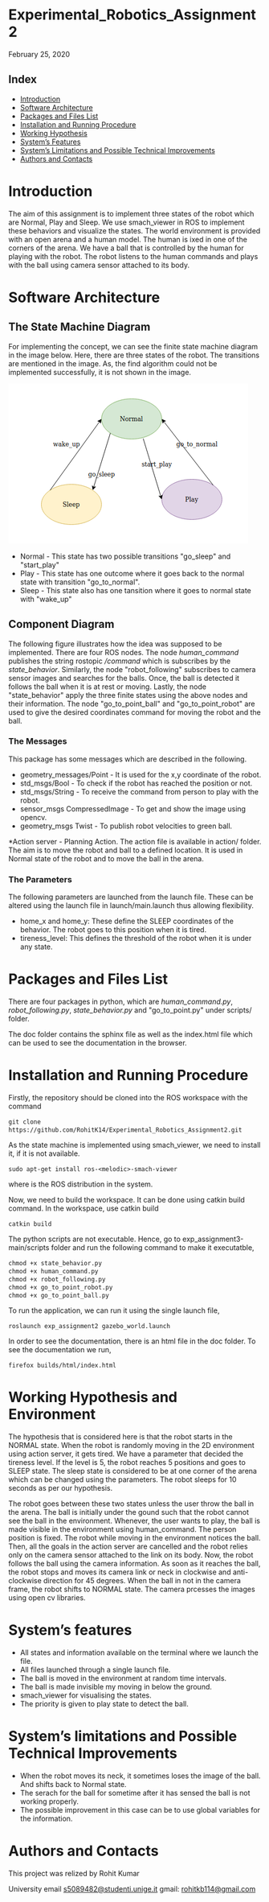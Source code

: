 # Experimental_Robotics_Assignment2

February 25, 2020

## <a name="SS-Index"></a>Index


* [Introduction](#S-Introduction)
* [Software Architecture](#S-Sofar)
* [Packages and Files List](#S-PFL)
* [Installation and Running Procedure](#S-IRP)
* [Working Hypothesis](#S-WH)
* [System’s Features](#S-SF)
* [System’s Limitations and Possible Technical Improvements](#S-SL)
* [Authors and Contacts](#S-AC)


# <a name="S-Introduction"></a>Introduction
The aim of this assignment is to implement three states of the robot which are Normal, Play and Sleep. We use smach_viewer in ROS to implement these behaviors and visualize the states. The world environment is provided with an open arena and a human model. The human is ixed in one of the corners of the arena. We have a ball that is controlled by the human for playing with the robot. The robot listens to the human commands and plays with the ball using camera sensor attached to its body.

# <a name="S-Sofar"></a>Software Architecture
## <a name="SA-SMD"></a>The State Machine Diagram
For implementing the concept, we can see the finite state machine diagram in the image below. Here, there are three states of the robot. The transitions are mentioned in the image. As, the find algorithm could not be implemented successfully, it is not shown in the image.

![Experimental_Robotics_Assignment2](images/state_machine.png)

* Normal - This state has two possible transitions "go_sleep" and "start_play"
* Play - This state has one outcome where it goes back to the normal state with transition "go_to_normal". 
* Sleep - This state also has one tansition where it goes to normal state with "wake_up"

## <a name="SA-CD"></a>Component Diagram
The following figure illustrates how the idea was supposed to be implemented. There are four ROS nodes. The node *human_command* publishes the string rostopic */command* which is subscribes by the *state_behavior*. Similarly, the node "robot_following" subscribes to camera sensor images and searches for the balls. Once, the ball is detected it follows the ball when it is at rest or moving. Lastly, the node "state_behavior" apply the three finite states using the above nodes and their information. The node "go_to_point_ball" and "go_to_point_robot" are used to give the desired coordinates command for moving the robot and the ball. 

### <a name="SA-MSG"></a>The Messages 
This package has some messages which are described in the following.
* geometry_messages/Point - It is used for the x,y coordinate of the robot.
* std_msgs/Bool - To check if the robot has reached the position or not.
* std_msgs/String - To receive the command from person to play with the robot.
* sensor_msgs CompressedImage - To get and show the image using opencv.
* geometry_msgs Twist - To publish robot velocities to green ball.

*Action server - Planning Action. The action file is available in action/ folder. The aim is to move the robot and ball to a defined location. It is used in Normal state of the robot and to move the ball in the arena.

### <a name="MSG-P"></a>The Parameters
The following parameters are launched from the launch file. These can be altered using the launch file in launch/main.launch thus allowing flexibility.
* home_x and home_y: These define the SLEEP coordinates of the behavior. The robot goes to this position when it is tired.
* tireness_level: This defines the threshold of the robot when it is under any state. 


# <a name="S-PFL"></a>Packages and Files List

There are four packages in python, which are *human_command.py*, *robot_following.py*, *state_behavior.py* and "go_to_point.py" under scripts/ folder.

The doc folder contains the sphinx file as well as the index.html file which can be used to see the documentation in the browser.

# <a name="S-IRP"></a>Installation and Running Procedure
Firstly, the repository should be cloned into the ROS workspace with the command

    git clone https://github.com/RohitK14/Experimental_Robotics_Assignment2.git
    
As the state machine is implemented using smach_viewer, we need to install it, if it is not available.

    sudo apt-get install ros-<melodic>-smach-viewer

where <meldoc> is the ROS distribution in the system. 

Now, we need to build the workspace. It can be done using catkin build command. In the workspace, use catkin build

    catkin build

The python scripts are not executable. Hence, go to exp_assignment3-main/scripts folder and run the following command to make it executatble,

    chmod +x state_behavior.py
    chmod +x human_command.py
    chmod +x robot_following.py
    chmod +x go_to_point_robot.py
    chmod +x go_to_point_ball.py

To run the application, we can run it using the single launch file,

    roslaunch exp_assignment2 gazebo_world.launch

In order to see the documentation, there is an html file in the doc folder. To see the documentation we run,

    firefox builds/html/index.html 

# <a name="S-WH"></a>Working Hypothesis and Environment
The hypothesis that is considered here is that the robot starts in the NORMAL state. When the robot is randomly moving in the 2D environment using action server, it gets tired. We have a parameter that decided the tireness level. If the level is 5, the robot reaches 5 positions and goes to SLEEP state. The sleep state is considered to be at one corner of the arena which can be changed using the parameters. The robot sleeps for 10 seconds as per our hypothesis.

The robot goes between these two states unless the user throw the ball in the arena. The ball is initially under the gound such that the robot cannot see the ball in the environment. Whenever, the user wants to play, the ball is made visible in the environment using human_command. The person position is fixed. The robot while moving in the environment notices the ball. Then, all the goals in the action server are cancelled and the robot relies only on the camera sensor attached to the link on its body. Now, the robot follows the ball using the camera information. As soon as it reaches the ball, the robot stops and moves its camera link or neck in clockwise and anti-clockwise direction for 45 degrees. When the ball in not in the camera frame, the robot shifts to NORMAL state. The camera prcesses the images using open cv libraries.


# <a name="S-SF"></a>System’s features
* All states and information available on the terminal where we launch the file.
* All files launched through a single launch file.
* The ball is moved in the environment at random time intervals. 
* The ball is made invisible my moving in below the ground.
* smach_viewer for visualising the states.
* The priority is given to play state to detect the ball.


# <a name="S-SF"></a>System’s limitations and Possible Technical Improvements
* When the robot moves its neck, it sometimes loses the image of the ball. And shifts back to Normal state.
* The serach for the ball for sometime after it has sensed the ball is not working properly.
* The possible improvement in this case can be to use global variables for the information.

# <a name="S-AC"></a>Authors and Contacts
This project was relized by Rohit Kumar

University email s5089482@studenti.unige.it
gmail: rohitkb114@gmail.com
